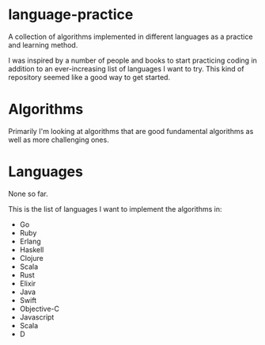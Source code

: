 language-practice
=================

A collection of algorithms implemented in different languages as a practice and learning method.

I was inspired by a number of people and books to start practicing coding in addition to an ever-increasing list of languages I want to try. This kind of repository seemed like a good way to get started.

Algorithms
==========
Primarily I'm looking at algorithms that are good fundamental algorithms as well as more challenging ones.


Languages
=========
None so far.

This is the list of languages I want to implement the algorithms in:
* Go
* Ruby
* Erlang
* Haskell
* Clojure
* Scala
* Rust
* Elixir
* Java
* Swift
* Objective-C
* Javascript
* Scala
* D
